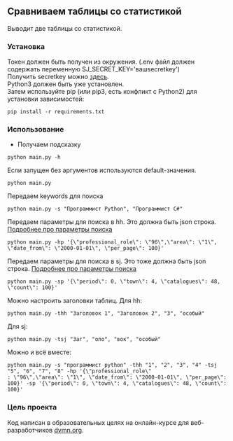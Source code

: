## Сравниваем таблицы со статистикой

Выводит две таблицы со статистикой.

### Установка
Токен должен быть получен из окружения. (.env файл должен содержать переменную SJ_SECRET_KEY='вашsecretkey')  
Получить secretkey можно [здесь](https://api.superjob.ru/).  
Python3 должен быть уже установлен.  
Затем используйте pip (или pip3, есть конфликт с Python2) для установки зависимостей:
```commandline
pip install -r requirements.txt
```
### Использование
* Получаем подсказку
```commandline
python main.py -h
```
Если запущен без аргументов используются default-значения.
```commandline
python main.py
```
Передаем keywords для поиска
```commandline
python main.py -s "Программист Python", "Программист C#" 
```
Передаем параметры для поиска в hh. Это должна быть json строка.
[Подробнее про параметры поиска](https://github.com/hhru/api/blob/master/docs/vacancies.md#search)
```commandline
python main.py -hp '{\"professional_role\": \"96\",\"area\": \"1\", \"date_from\": \"2000-01-01\", \"per_page\": 100}' 
```
Передаем параметры для поиска в sj. Это тоже должна быть json строка.
[Подробнее про параметры поиска](https://api.superjob.ru/#search_vacanices)
```commandline
python main.py -sp '{\"period\": 0, \"town\": 4, \"catalogues\": 48, \"count\": 100}'
```
Можно настроить заголовки таблиц.
Для hh:
```commandline
python main.py -thh "Заголовок 1", "Заголовок 2", "3", "особый"
```
Для sj:
```commandline
python main.py -tsj "Заг", "оло", "вок", "особый"
```

Можно и всё вместе:
```commandline
python main.py -s "программист python" -thh "1", "2", "3", "4" -tsj "5", "6", "7", "8" -hp '{\"professional_role\"
: \"96\",\"area\": \"1\", \"date_from\": \"2000-01-01\", \"per_page\": 100}' -sp '{\"period\": 0, \"town\": 4, \"catalogues\": 48, \"count\": 100}'

```
### Цель проекта

Код написан в образовательных целях на онлайн-курсе для веб-разработчиков [dvmn.org](https://dvmn.org/).